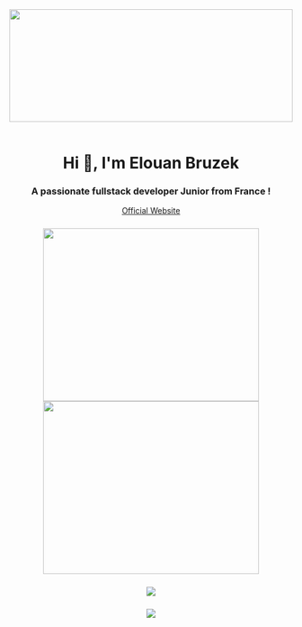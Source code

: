 <div align="center">
  <img height='200px' width="100%" src="https://i.ibb.co/9H240D6t/image-mesh-gradient-3.png"  />
</div>

<br>
<h1 align="center"> Hi 👋, I'm Elouan Bruzek </h1>
<h3 align="center"> A passionate fullstack developer Junior from France ! </h3>

<p align="center">
  <a href="https://elouanb.fr">Official Website</a>
</p>

###

  [//]: <> (<img height="85" src="https://discord.c99.nl/widget/theme-1/254267330689761281.png"  />)

###

<div align="center">
  <img width="384px" height="307px" src="https://profile-widget-github.vercel.app/api/profile?username=aloneday-91&theme=dark" />
  <img width="384px" height="307px" src="https://profile-widget-github.vercel.app/api/tech?username=aloneday-91&theme=dark&tech=React%2CTypeScript%2CNext.js%2CJavaScript%2CPython%2CCSS%2CBash%2CMySQL%2CSass%2CTailwind+CSS%2CVue.js%2CExpress%2CMongoDB%2CAngular%2CDocker%2CGit%2CBootstrap%2CNode.js%2CMarkdown%2CPowerShell%2CJSON%2CC%2B%2B%2CHTML%2CPHP" />
</div>

###

 [//]: <> (<img src="https://profile-readme-generator.com/assets/snake.svg" alt="Snake animation" />)


###

<div align="center">
  <img src="https://github-readme-activity-graph.vercel.app/graph?username=AloneDay-91&theme=github-compact"  />
</div>

###

<div align="center">
  <img src="https://visitor-badge.laobi.icu/badge?page_id=AloneDay-91.AloneDay-91&left_color=blueviolet"  />
</div>

###
